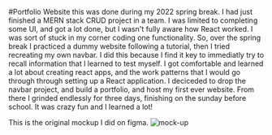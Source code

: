 #Portfolio Website
this was done during my 2022 spring break. I had just finished a MERN stack CRUD project in a team. I was limited to completing some UI, and got a lot done, but I wasn't fully aware how React worked. I was sort of stuck in my corner coding one functionality. So, over the spring break I practiced a dummy website following a tutorial, then I tried recreating my own navbar. I did this because I find it key to immediatly try to recall information that I learned to test myself. I got comfortable and learned a lot about creating react apps, and the work patterns that I would go through through setting up a React application. I deciceded to drop the navbar project, and build a portfolio, and host my first ever website. From there I grinded endlessly for three days, finishing on the sunday before school. It was crazy fun and I learned a lot!

This is the original mockup I did on figma.
![mock-up](https://cdn.discordapp.com/attachments/639272953011372035/954126597240262686/iMac_-_2.png)
